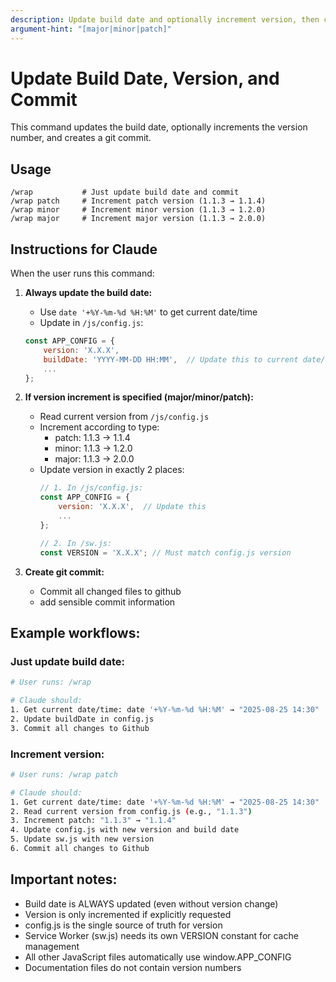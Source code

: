 ```yaml
---
description: Update build date and optionally increment version, then commit to git
argument-hint: "[major|minor|patch]"
---
```


# Update Build Date, Version, and Commit

This command updates the build date, optionally increments the version number, and creates a git commit.

## Usage
```
/wrap           # Just update build date and commit
/wrap patch     # Increment patch version (1.1.3 → 1.1.4)
/wrap minor     # Increment minor version (1.1.3 → 1.2.0)
/wrap major     # Increment major version (1.1.3 → 2.0.0)
```

## Instructions for Claude

When the user runs this command:

1. **Always update the build date:**
   - Use `date '+%Y-%m-%d %H:%M'` to get current date/time
   - Update in `/js/config.js`:
   ```javascript
   const APP_CONFIG = {
       version: 'X.X.X',
       buildDate: 'YYYY-MM-DD HH:MM',  // Update this to current date/time
       ...
   };
   ```

2. **If version increment is specified (major/minor/patch):**
   - Read current version from `/js/config.js`
   - Increment according to type:
     - patch: 1.1.3 → 1.1.4
     - minor: 1.1.3 → 1.2.0  
     - major: 1.1.3 → 2.0.0
   - Update version in exactly 2 places:
     ```javascript
     // 1. In /js/config.js:
     const APP_CONFIG = {
         version: 'X.X.X',  // Update this
         ...
     };
     
     // 2. In /sw.js:
     const VERSION = 'X.X.X'; // Must match config.js version
     ```

3. **Create git commit:**
   - Commit all changed files to github
   - add sensible commit information

## Example workflows:

### Just update build date:
```bash
# User runs: /wrap

# Claude should:
1. Get current date/time: date '+%Y-%m-%d %H:%M' → "2025-08-25 14:30"
2. Update buildDate in config.js
3. Commit all changes to Github
```

### Increment version:
```bash
# User runs: /wrap patch

# Claude should:
1. Get current date/time: date '+%Y-%m-%d %H:%M' → "2025-08-25 14:30"
2. Read current version from config.js (e.g., "1.1.3")
3. Increment patch: "1.1.3" → "1.1.4"
4. Update config.js with new version and build date
5. Update sw.js with new version
6. Commit all changes to Github
```

## Important notes:
- Build date is ALWAYS updated (even without version change)
- Version is only incremented if explicitly requested
- config.js is the single source of truth for version
- Service Worker (sw.js) needs its own VERSION constant for cache management
- All other JavaScript files automatically use window.APP_CONFIG
- Documentation files do not contain version numbers
